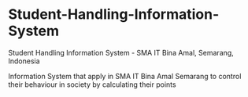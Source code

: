 # Student-Handling-Information-System
Student Handling Information System - SMA IT Bina Amal, Semarang, Indonesia

Information System that apply in SMA IT Bina Amal Semarang to control their behaviour in society by calculating their points
